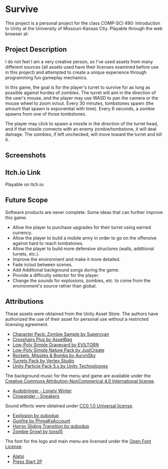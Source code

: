 # Survive

This project is a personal project for the class COMP-SCI 490: Introduction to Unity at the University of Missouri-Kansas City. Playable through the web browser at: 

## Project Description

I do not feel I am a very creative person, so I've used assets from many different sources (all assets used have their licenses examined before use in this project) and attempted to create a unique experience through programming fun gameplay mechanics.

In this game, the goal is for the player's turret to survive for as long as possible against hordes of zombies. The turret will aim in the direction of the user's mouse, and the player may use WASD to pan the camera or the mouse wheel to zoom in/out. Every 30 minutes, tombstones spawn (the amount that spawn is exponential with time). Every 6 seconds, a zombie spawns from one of those tombstones.

The player may click to spawn a missile in the direction of the turret head, and if that missile connects with an enemy zombie/tombstone, it will deal damage. The zombies, if left unchecked, will move toward the turret and kill it.

## Screenshots

## Itch.io Link

Playable on Itch.io: 

## Future Scope

Software products are never complete. Some ideas that can further improve this game:

- Allow the player to purchase upgrades for their turret using earned currency.
- Allow the player to build a mobile army in order to go on the offensive against hard to reach tombstones.
- Allow the player to build more defensive structures (walls, additional turrets, etc.).
- Improve the environment and make it more detailed.
- Fade in/out between scenes.
- Add Additional background songs during the game.
- Provide a difficulty selector for the player.
- Change the sounds for explosions, zombies, etc. to come from the environment's source rather than global.

## Attributions

These assets were obtained from the Unity Asset Store. The authors have authorized the use of their asset for personal use without a restricted licensing agreement.

- [Character Pack: Zombie Sample by Supercyan](https://assetstore.unity.com/packages/3d/characters/humanoids/fantasy/character-pack-zombie-sample-131604)
- [Crosshairs Plus by AssetBag](https://assetstore.unity.com/packages/2d/gui/icons/crosshairs-plus-139902)
- [Low-Poly Simple Graveyard by EVILTORN](https://assetstore.unity.com/packages/3d/environments/dungeons/low-poly-simple-graveyard-134110)
- [Low-Poly Simple Nature Pack by JustCreate](https://assetstore.unity.com/packages/3d/environments/landscapes/low-poly-simple-nature-pack-162153)
- [Rockets, Missiles & Bombs by AurynSky](https://assetstore.unity.com/packages/3d/props/weapons/rockets-missiles-bombs-cartoon-low-poly-pack-73141)
- [Turrets Pack by Vertex Studio](https://assetstore.unity.com/packages/3d/props/weapons/turrets-pack-9872#description)
- [Unity Particle Pack 5.x by Unity Technologyes](https://assetstore.unity.com/packages/essentials/asset-packs/unity-particle-pack-5-x-73777)

The background music for the menu and game are available under the [Creative Commons Attribution-NonCommerical 4.0 International license](https://creativecommons.org/licenses/by-nc/4.0/).

- [Audobringer - Lonely Winter](https://freemusicarchive.org/music/Audiobinger/quarantine-beats-vol-1/lonely-winter)
- [Crowander - Sneakers](https://freemusicarchive.org/music/crowander/from-the-garage-funkrock/sneakers)

Sound effects were obtained under [CC0 1.0 Universal license](https://creativecommons.org/publicdomain/zero/1.0/).

- [Explosion by qubodup](https://freesound.org/people/qubodup/sounds/182429/)
- [Gunfire by PhreaKsAccount](https://freesound.org/people/PhreaKsAccount/sounds/46264/)
- [Horror Sliding Transition by qubodup](https://freesound.org/people/qubodup/sounds/169727/)
- [Zombie Growl by tonsil5](https://freesound.org/people/tonsil5/sounds/555414/)

The font for the logo and main menu are licensed under the [Open Font License](https://scripts.sil.org/cms/scripts/page.php?site_id=nrsi&id=OFL).

- [Alatsi](https://fonts.google.com/specimen/Alatsi)
- [Press Start 2P](https://fonts.google.com/specimen/Press+Start+2P)